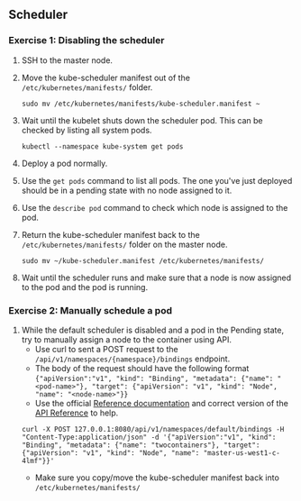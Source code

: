 ## Scheduler

### Exercise 1:  Disabling the scheduler

1. SSH to the master node.

1. Move the kube-scheduler manifest out of the `/etc/kubernetes/manifests/` folder.
    ```
    sudo mv /etc/kubernetes/manifests/kube-scheduler.manifest ~
    ```
1. Wait until the kubelet shuts down the scheduler pod. This can be checked by listing all system pods.
    ```
    kubectl --namespace kube-system get pods
    ```

1. Deploy a pod normally.

1. Use the `get pods` command to list all pods. The one you've just deployed should be in a pending state with no node assigned to it.

1. Use the `describe pod` command to check which node is assigned to the pod.

1. Return the kube-scheduler manifest back to the `/etc/kubernetes/manifests/` folder on the master node.
    ```
    sudo mv ~/kube-scheduler.manifest /etc/kubernetes/manifests/
    ```

1. Wait until the scheduler runs and make sure that a node is now assigned to the pod and the pod is running.


### Exercise 2: Manually schedule a pod

1. While the default scheduler is disabled and a pod in the Pending state, try to manually assign a node to the container using API.
    * Use curl to sent a POST request to the `/api/v1/namespaces/{namespace}/bindings` endpoint.
    * The body of the request should have the following format `{"apiVersion":"v1", "kind": "Binding", "metadata": {"name": "<pod-name>"}, "target": {"apiVersion": "v1", "kind": "Node", "name": "<node-name>"}}`
    * Use the official [Reference documentation](https://kubernetes.io/docs/reference/) and correct version of the [API Reference](https://v1-9.docs.kubernetes.io/docs/reference/generated/kubernetes-api/v1.9/#binding-v1-core) to help.  
    ```
    curl -X POST 127.0.0.1:8080/api/v1/namespaces/default/bindings -H "Content-Type:application/json" -d '{"apiVersion":"v1", "kind": "Binding", "metadata": {"name": "twocontainers"}, "target": {"apiVersion": "v1", "kind": "Node", "name": "master-us-west1-c-4lmf"}}'
    ```
    * Make sure you copy/move the kube-scheduler manifest back into `/etc/kubernetes/manifests/`
